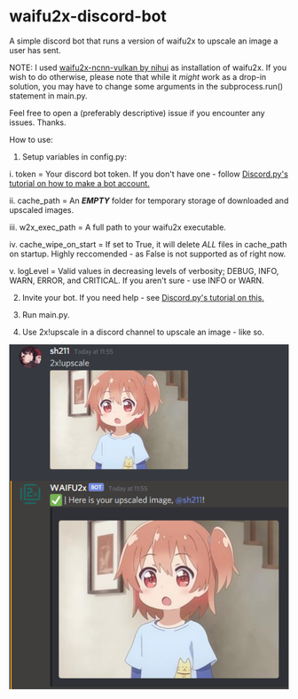 # waifu2x-discord-bot

A simple discord bot that runs a version of waifu2x to upscale an image a user has sent. 

NOTE: I used [waifu2x-ncnn-vulkan by nihui](https://github.com/nihui/waifu2x-ncnn-vulkan) as installation of waifu2x. If you wish to do otherwise, please note that while it *might* work as a drop-in solution, you may have to change some arguments in the subprocess.run() statement in main.py.

Feel free to open a (preferably descriptive) issue if you encounter any issues. Thanks.

How to use:

1. Setup variables in config.py:

  i. token = Your discord bot token. If you don't have one - follow [Discord.py's tutorial on how to make a bot account.](https://discordpy.readthedocs.io/en/latest/discord.html)
  
  ii. cache_path = An ***EMPTY*** folder for temporary storage of downloaded and upscaled images.
  
  iii. w2x_exec_path = A full path to your waifu2x executable.
  
  iv. cache_wipe_on_start = If set to True, it will delete *ALL* files in cache_path on startup. Highly reccomended - as False is not supported as of right now.
  
  v. logLevel = Valid values in decreasing levels of verbosity; DEBUG, INFO, WARN, ERROR, and CRITICAL. If you aren't sure - use INFO or WARN.
 
 2. Invite your bot. If you need help - see [Discord.py's tutorial on this.](https://discordpy.readthedocs.io/en/latest/discord.html#inviting-your-bot)
 
 3. Run main.py.
 
 4. Use 2x!upscale in a discord channel to upscale an image - like so.
 
 
 ![example](https://github.com/Sh211/waifu2x-discord-bot/blob/master/images/discordExample.png "An example of 2x!upscale")
